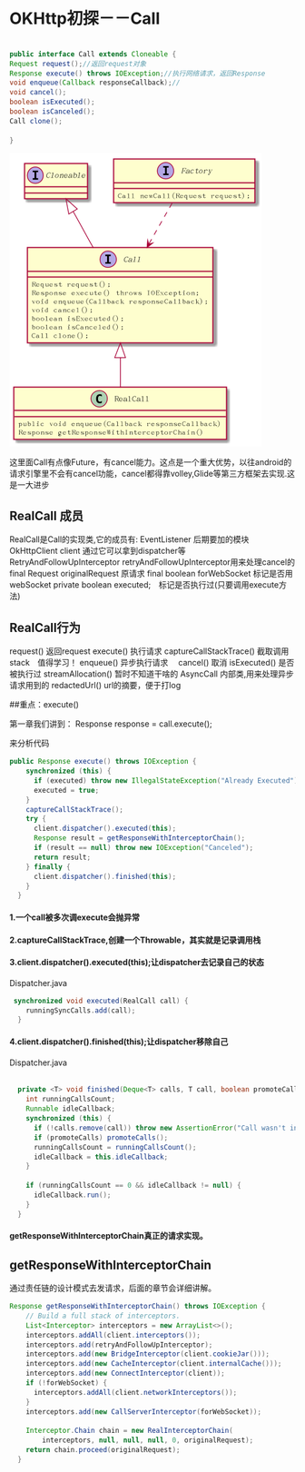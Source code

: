 # OKHttp初探－－Call

```java

public interface Call extends Cloneable {
Request request();//返回request对象
Response execute() throws IOException;//执行网络请求，返回Response
void enqueue(Callback responseCallback);//
void cancel();
boolean isExecuted();
boolean isCanceled();
Call clone();

}

```

![call 类图](uml/call.png)

这里面Call有点像Future，有cancel能力。这点是一个重大优势，以往android的请求引擎里不会有cancel功能，cancel都得靠volley,Glide等第三方框架去实现.这是一大进步

## RealCall 成员

RealCall是Call的实现类,它的成员有:
EventListener 后期要加的模块
OkHttpClient client 通过它可以拿到dispatcher等
RetryAndFollowUpInterceptor retryAndFollowUpInterceptor用来处理cancel的
final Request originalRequest 原请求
final boolean forWebSocket 标记是否用webSocket
private boolean executed;　标记是否执行过(只要调用execute方法)

## RealCall行为
request() 返回request
execute() 执行请求
captureCallStackTrace() 截取调用stack　值得学习！
enqueue() 异步执行请求　
cancel() 取消
isExecuted() 是否被执行过
streamAllocation() 暂时不知道干啥的
AsyncCall 内部类,用来处理异步请求用到的
redactedUrl() url的摘要，便于打log

##重点：execute()

第一章我们讲到： Response response = call.execute();

来分析代码
```java
public Response execute() throws IOException {
    synchronized (this) {
      if (executed) throw new IllegalStateException("Already Executed");
      executed = true;
    }
    captureCallStackTrace();
    try {
      client.dispatcher().executed(this);
      Response result = getResponseWithInterceptorChain();
      if (result == null) throw new IOException("Canceled");
      return result;
    } finally {
      client.dispatcher().finished(this);
    }
  }

```

#### 1.一个call被多次调execute会抛异常
#### 2.captureCallStackTrace,创建一个Throwable，其实就是记录调用栈
#### 3.client.dispatcher().executed(this);让dispatcher去记录自己的状态
Dispatcher.java
```java
 synchronized void executed(RealCall call) {
    runningSyncCalls.add(call);
  }

```

#### 4.client.dispatcher().finished(this);让dispatcher移除自己
Dispatcher.java
```java

  private <T> void finished(Deque<T> calls, T call, boolean promoteCalls) {
    int runningCallsCount;
    Runnable idleCallback;
    synchronized (this) {
      if (!calls.remove(call)) throw new AssertionError("Call wasn't in-flight!");
      if (promoteCalls) promoteCalls();
      runningCallsCount = runningCallsCount();
      idleCallback = this.idleCallback;
    }

    if (runningCallsCount == 0 && idleCallback != null) {
      idleCallback.run();
    }
  }

```
#### getResponseWithInterceptorChain真正的请求实现。

## getResponseWithInterceptorChain

通过责任链的设计模式去发请求，后面的章节会详细讲解。
```java
Response getResponseWithInterceptorChain() throws IOException {
    // Build a full stack of interceptors.
    List<Interceptor> interceptors = new ArrayList<>();
    interceptors.addAll(client.interceptors());
    interceptors.add(retryAndFollowUpInterceptor);
    interceptors.add(new BridgeInterceptor(client.cookieJar()));
    interceptors.add(new CacheInterceptor(client.internalCache()));
    interceptors.add(new ConnectInterceptor(client));
    if (!forWebSocket) {
      interceptors.addAll(client.networkInterceptors());
    }
    interceptors.add(new CallServerInterceptor(forWebSocket));

    Interceptor.Chain chain = new RealInterceptorChain(
        interceptors, null, null, null, 0, originalRequest);
    return chain.proceed(originalRequest);
  }

```





